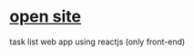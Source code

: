 # <a href="https://kowsik123.github.io/Tasks-Web-FrontEnd/">open site</a>
task list web app using reactjs (only front-end)
